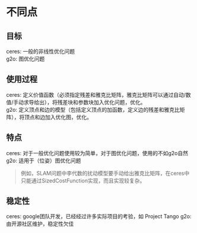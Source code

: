 # 不同点

## 目标
ceres: 一般的非线性优化问题  
g2o: 图优化问题

## 使用过程
ceres: 定义价值函数（必须指定残差和雅克比矩阵，雅克比矩阵可以通过自动/数值/手动求导给出），将残差块和参数块加入优化问题，优化。  
g2o: 定义顶点和边的模型（包括定义顶点的加函数，定义边的残差和雅克比矩阵），将顶点和边加入优化图，优化。

## 特点
ceres: 对于一般优化问题使用较为简单，对于图优化问题，使用的不如g2o自然  
g2o: 适用于（位姿）图优化问题

> 例如，SLAM问题中李代数的扰动模型要手动给出雅克比矩阵，在ceres中只能通过SizedCostFunction实现，而且实现较复杂。

## 稳定性
ceres: google团队开发，已经经过许多实际项目的考验，如 Project Tango
g2o: 由开源社区维护，稳定性欠佳
